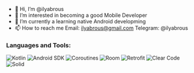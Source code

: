 - 👋 Hi, I’m @ilyabrous
- 👀 I’m interested in becoming a good Mobile Developer
- 🌱 I’m currently a learning native Android developming
- 📫 How to reach me
 Email: ilyabrous@gmail.com
 Telegram: @ilyabrous
### Languages and Tools:
![Kotlin](https://img.shields.io/badge/-Kotlin-090909?style=for-the-badge&logo=Kotlin&logoColor=47C5FB)
![Android SDK](https://img.shields.io/badge/-Android-090909?style=for-the-badge&logo=Android&logoColor=097CDB)
![Coroutines](https://img.shields.io/badge/-Coroutines-090909?style=for-the-badge&logo=Brain&logoColor=F8C52C)
![Room](https://img.shields.io/badge/-Room-090909?style=for-the-badge&logo=Sql&logoColor=F88C00)
![Retrofit](https://img.shields.io/badge/-Retrofit-090909?style=for-the-badge&logo=Internet&logoColor=E9D54D)
![Clear Code](https://img.shields.io/badge/-Clear%20Code-090909?style=for-the-badge&logo=broom&logoColor=E5D3FF)
![Solid](https://img.shields.io/badge/-Solid-090909?style=for-the-badge&logo=solid&logoColor=6296CC)

<!---
ilyabrous/ilyabrous is a ✨ special ✨ repository because its `README.md` (this file) appears on your GitHub profile.
You can click the Preview link to take a look at your changes.
--->
